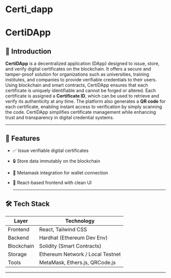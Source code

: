 # Certi_dapp

# CertiDApp

## 🧾 Introduction

**CertiDApp** is a decentralized application (DApp) designed to issue, store, and verify digital certificates on the blockchain. It offers a secure and tamper-proof solution for organizations such as universities, training institutes, and companies to provide verifiable credentials to their users.
Using blockchain and smart contracts, CertiDApp ensures that each certificate is uniquely identifiable and cannot be forged or altered. Each certificate is assigned a **Certificate ID**, which can be used to retrieve and verify its authenticity at any time. The platform also generates a **QR code** for each certificate, enabling instant access to verification by simply scanning the code.
CertiDApp simplifies certificate management while enhancing trust and transparency in digital credential systems.

---

## 🚀 Features

- ✅ Issue verifiable digital certificates
- 🔒 Store data immutably on the blockchain
- 🔗 Metamask integration for wallet connection
- 📱 React-based frontend with clean UI

  ---

## 🛠 Tech Stack

| Layer       | Technology          |
|------------|---------------------|
| Frontend   | React, Tailwind CSS |
| Backend    | Hardhat (Ethereum Dev Env) |
| Blockchain | Solidity (Smart Contracts) |
| Storage    | Ethereum Network / Local Testnet |
| Tools      | MetaMask, Ethers.js, QRCode.js |

---

